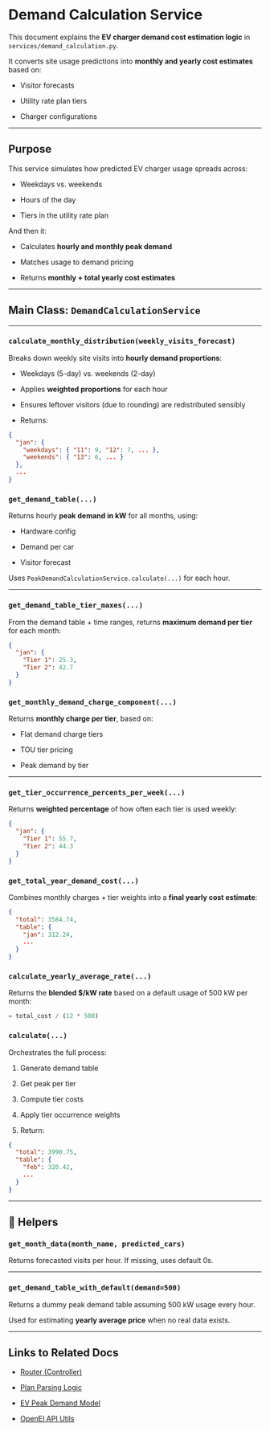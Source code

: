 # Demand Calculation Service

This document explains the **EV charger demand cost estimation logic** in `services/demand_calculation.py`.

It converts site usage predictions into **monthly and yearly cost estimates** based on:

- Visitor forecasts

- Utility rate plan tiers

- Charger configurations

---

## Purpose

This service simulates how predicted EV charger usage spreads across:

- Weekdays vs. weekends

- Hours of the day

- Tiers in the utility rate plan


And then it:

- Calculates **hourly and monthly peak demand**

- Matches usage to demand pricing

- Returns **monthly + total yearly cost estimates**


---

## Main Class: `DemandCalculationService`

---

### `calculate_monthly_distribution(weekly_visits_forecast)`

Breaks down weekly site visits into **hourly demand proportions**:

- Weekdays (5-day) vs. weekends (2-day)

- Applies **weighted proportions** for each hour

- Ensures leftover visitors (due to rounding) are redistributed sensibly

- Returns:

```json
{
  "jan": {
    "weekdays": { "11": 9, "12": 7, ... },
    "weekends": { "13": 6, ... }
  },
  ...
}
```

### `get_demand_table(...)`

Returns hourly **peak demand in kW** for all months, using:

- Hardware config

- Demand per car

- Visitor forecast

Uses `PeakDemandCalculationService.calculate(...)` for each hour.

---

### `get_demand_table_tier_maxes(...)`

From the demand table + time ranges, returns **maximum demand per tier** for each month:

```json
{
  "jan": {
    "Tier 1": 25.3,
    "Tier 2": 42.7
  }
}
```

### `get_monthly_demand_charge_component(...)`

Returns **monthly charge per tier**, based on:

- Flat demand charge tiers

- TOU tier pricing

- Peak demand by tier

---

### `get_tier_occurrence_percents_per_week(...)`

Returns **weighted percentage** of how often each tier is used weekly:

```json
{
  "jan": {
    "Tier 1": 55.7,
    "Tier 2": 44.3
  }
}
```

### `get_total_year_demand_cost(...)`

Combines monthly charges + tier weights into a **final yearly cost estimate**:

```json
{
  "total": 3584.74,
  "table": {
    "jan": 312.24,
    ...
  }
}
```

### `calculate_yearly_average_rate(...)`

Returns the **blended $/kW rate** based on a default usage of 500 kW per month:

```python
= total_cost / (12 * 500)
```

### `calculate(...)`

Orchestrates the full process:

1. Generate demand table

2. Get peak per tier

3. Compute tier costs

4. Apply tier occurrence weights

5. Return:


```json
{
  "total": 3990.75,
  "table": {
    "feb": 320.42,
    ...
  }
}
```


---

## 🧰 Helpers

### `get_month_data(month_name, predicted_cars)`

Returns forecasted visits per hour. If missing, uses default 0s.

---

### `get_demand_table_with_default(demand=500)`

Returns a dummy peak demand table assuming 500 kW usage every hour.

Used for estimating **yearly average price** when no real data exists.

---

## Links to Related Docs

- [Router (Controller)](demand_router.md)

- [Plan Parsing Logic](plan_parser.md)

- [EV Peak Demand Model](peak_demand.md)

- [OpenEI API Utils](api.md)